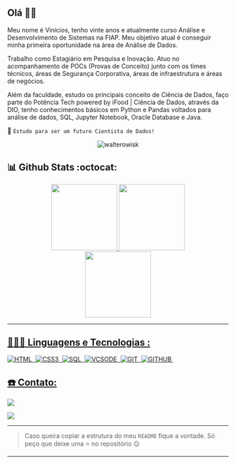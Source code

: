 ## Olá 👋🏽
  
Meu nome é Vinicios, tenho vinte anos e atualmente curso Análise e Desenvolvimento de Sistemas na FIAP. Meu objetivo atual é conseguir minha primeira oportunidade na área de Análise de Dados.

Trabalho como Estagiário em Pesquisa e Inovação. Atuo no acompanhamento de POCs (Provas de Conceito) junto com os times técnicos, áreas de Segurança Corporativa, áreas de infraestrutura e áreas de negócios. 

Além da faculdade, estudo os principais conceito de Ciência de Dados, faço parte do Potência Tech powered by iFood | Ciência de Dados, através da DIO, tenho conhecimentos básicos em Python e Pandas voltados para análise de dados, SQL, Jupyter Notebook, Oracle Database e Java. 

:rocket: `Estudo para ser um futuro Cientista de Dados!`
  

<p  class="Profile Views Badge"  align="center"> <img  src="https://komarev.com/ghpvc/?username=walterowisk&label=Profile%20views&color=bb9af7&style=for-the-badge"  alt="walterowisk" />

</p>

  

## :bar_chart: Github Stats :octocat:

<div  align="center"  style="display: inline_block">

<a  href="https://github.com/vvinicios">

<img  height="150em"  src="https://github-readme-stats.vercel.app/api?username=vvinicios&show_icons=true&theme=tokyonight&include_all_commits=true&count_private=true"/>

<img  height="150em"  src="https://github-readme-stats.vercel.app/api/top-langs/?username=vvinicios&layout=compact&langs_count=8&theme=tokyonight"/>

</div>

  

<div  align="center"  style="display: inline_block">

<a  href="https://git.io/streak-stats">

<img  height="150em"  src="https://github-readme-streak-stats.herokuapp.com?user=vvinicios&theme=tokyonight"/>

</div>

---
  

## 🧑🏽‍💻 Linguagens e Tecnologias :

![HTML](https://img.shields.io/badge/HTML5-E34F26.svg?style=for-the-badge&logo=HTML5&logoColor=white)&nbsp;
![CSS3](https://img.shields.io/badge/CSS3-1572B6.svg?style=for-the-badge&logo=CSS3&logoColor=white)&nbsp;
![SQL](https://img.shields.io/badge/MySQL-4479A1.svg?style=for-the-badge&logo=MySQL&logoColor=white)&nbsp;
![VCSODE](https://img.shields.io/badge/Visual%20Studio%20Code-007ACC.svg?style=for-the-badge&logo=Visual-Studio-Code&logoColor=white)&nbsp;
![GIT](https://img.shields.io/badge/Git-F05032.svg?style=for-the-badge&logo=Git&logoColor=white)&nbsp;
![GITHUB](https://img.shields.io/badge/GitHub-181717.svg?style=for-the-badge&logo=GitHub&logoColor=white)&nbsp;


## :phone: Contato:
 
<div>

<a  href  =  "mailto:viniciosramos0123@hotmail.com"><img  src="https://img.shields.io/badge/Hotmail-0078D4?style=for-the-badge&logo=microsoft-outlook&logoColor=black" target="_blank">

</a>
<a  href="https://www.linkedin.com/in/vinicios-ramos-68393618a"  target="_blank"><img  src="https://img.shields.io/badge/-LinkedIn-%230077B5?style=for-the-badge&logo=linkedin&logoColor=white"  target="_blank">
</a>

</div>

---
> Caso queira copiar a estrutura do meu `README` fique a vontade. Só peço que deixe uma :star: no repositório :wink:
---
